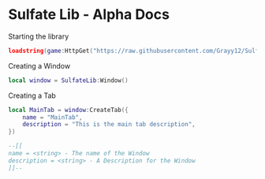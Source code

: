 # Sulfate Lib - Alpha Docs

Starting the library

```lua
loadstring(game:HttpGet("https://raw.githubusercontent.com/Grayy12/SulfateLib-alpha/main/Sulfate.lua?token=GHSAT0AAAAAABXMGZCWGQ4MUMC3WOQHY5VCYXSRJ5A",true))()
```


Creating a Window

```lua
local window = SulfateLib:Window()
```

Creating a Tab

```lua
local MainTab = window:CreateTab({
	name = "MainTab",
	description = "This is the main tab description",
})

--[[
name = <string> - The name of the Window
description = <string> - A Description for the Window
]]--
```
